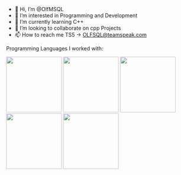 - 👋 Hi, I’m @OlfMSQL
- 👀 I’m interested in Programming and Development
- 🌱 I’m currently learning C++
- 💞️ I’m looking to collaborate on cpp Projects
- 📫 How to reach me TS5 -> OLFSQL@teamspeak.com

Programming Languages I worked with:

<img src="https://isocpp.org/assets/images/cpp_logo.png" width="150" height="150" /> <img src="https://cdn-icons-png.flaticon.com/512/1532/1532556.png" width="150" height="150" />
<img src="https://cdn-icons-png.flaticon.com/512/919/919826.png" width="150" height="150" />
<img src="https://static-00.iconduck.com/assets.00/c-sharp-c-icon-456x512-9sej0lrz.png" width="150" height="150" />
<img src="https://upload.wikimedia.org/wikipedia/commons/thumb/6/6a/JavaScript-logo.png/800px-JavaScript-logo.png" width="150" height="150" />

<!---
OlfMSQL/OlfMSQL is a ✨ special ✨ repository because its `README.md` (this file) appears on your GitHub profile.
You can click the Preview link to take a look at your changes.
--->
